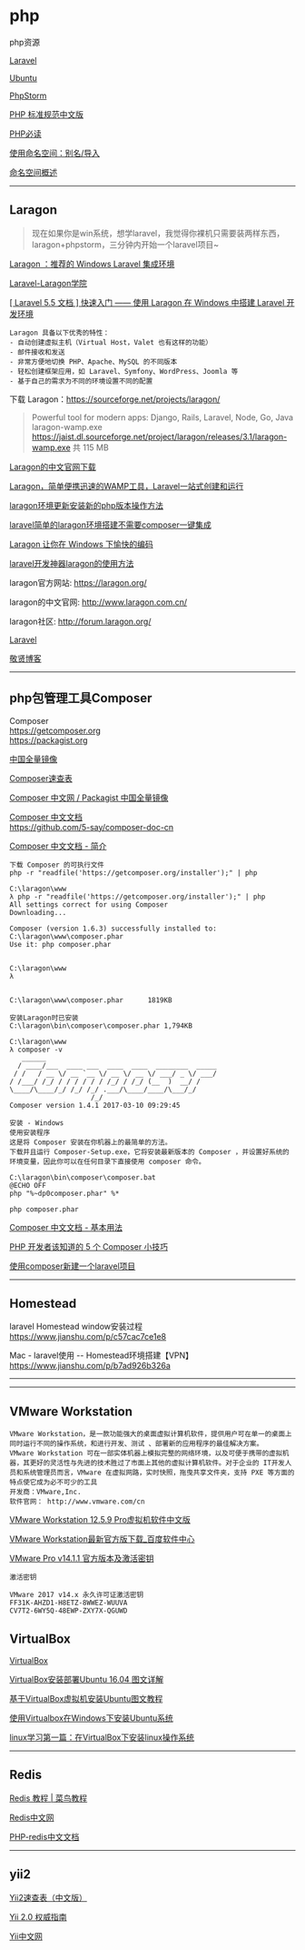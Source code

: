 # php
php资源

[Laravel](https://github.com/hncgc/php/blob/master/Laravel.md)  

[Ubuntu](https://github.com/hncgc/php/blob/master/Ubuntu.md)  

[PhpStorm](https://github.com/hncgc/php/blob/master/PhpStorm.md)  

[PHP 标准规范中文版](https://psr.phphub.org/)  

[PHP必读](https://laravel-china.github.io/php-the-right-way/)  

[使用命名空间：别名/导入](http://php.net/manual/zh/language.namespaces.importing.php)  

[命名空间概述](http://php.net/manual/zh/language.namespaces.rationale.php)  


-----------------------

Laragon
---

> 现在如果你是win系统，想学laravel，我觉得你裸机只需要装两样东西，laragon+phpstorm，三分钟内开始一个laravel项目~

[Laragon ：推荐的 Windows Laravel 集成环境](https://zhuanlan.zhihu.com/p/27924430)  

[Laravel-Laragon学院](http://laravelacademy.org/tags/laragon)  

[[ Laravel 5.5 文档 ] 快速入门 —— 使用 Laragon 在 Windows 中搭建 Laravel 开发环境](http://laravelacademy.org/post/7754.html)  
```
Laragon 具备以下优秀的特性：
- 自动创建虚拟主机（Virtual Host，Valet 也有这样的功能）
- 邮件接收和发送
- 非常方便地切换 PHP、Apache、MySQL 的不同版本
- 轻松创建框架应用，如 Laravel、Symfony、WordPress、Joomla 等
- 基于自己的需求为不同的环境设置不同的配置
```
下载 Laragon：https://sourceforge.net/projects/laragon/  
> Powerful tool for modern apps: Django, Rails, Laravel, Node, Go, Java  
laragon-wamp.exe
https://jaist.dl.sourceforge.net/project/laragon/releases/3.1/laragon-wamp.exe
共 115 MB


[Laragon的中文官网下载](http://www.laragon.com.cn/laragon-china/)  

[Laragon，简单便携迅速的WAMP工具，Laravel一站式创建和运行](http://www.prefershare.com/laragon-wamp-laravel)  

[laragon环境更新安装新的php版本操作方法](https://blog.csdn.net/hj960511/article/details/51693225)  

[laravel简单的laragon环境搭建不需要composer一键集成](https://blog.csdn.net/hj960511/article/details/51441990)  


[Laragon 让你在 Windows 下愉快的编码](https://laravel-china.org/articles/3994/laragon-allows-you-to-happy-coding-under-windows)  

[laravel开发神器laragon的使用方法](http://www.wangjingxian.cn/laravel/52.html)  

laragon官方网站: https://laragon.org/

laragon的中文官网: http://www.laragon.com.cn/

laragon社区: http://forum.laragon.org/

[Laravel](http://www.wangjingxian.cn/category/16)  

[敬贤博客](http://www.wangjingxian.cn/)  

-------------

php包管理工具Composer
---
Composer  
https://getcomposer.org  
https://packagist.org  

[中国全量镜像](https://pkg.phpcomposer.com/)  

[Composer速查表](https://nai8.me/composer/index.html)  


[Composer 中文网 / Packagist 中国全量镜像](https://www.phpcomposer.com/)  

[Composer 中文文档](http://docs.phpcomposer.com/00-intro.html)  
https://github.com/5-say/composer-doc-cn  

[Composer  中文文档 - 简介](http://docs.phpcomposer.com/00-intro.html)  

```
下载 Composer 的可执行文件
php -r "readfile('https://getcomposer.org/installer');" | php

C:\laragon\www
λ php -r "readfile('https://getcomposer.org/installer');" | php
All settings correct for using Composer
Downloading...

Composer (version 1.6.3) successfully installed to: C:\laragon\www\composer.phar
Use it: php composer.phar


C:\laragon\www
λ


C:\laragon\www\composer.phar      1819KB

安装Laragon时已安装
C:\laragon\bin\composer\composer.phar 1,794KB

C:\laragon\www  
λ composer -v   
   ______                                           
  / ____/___  ____ ___  ____  ____  ________  _____ 
 / /   / __ \/ __ `__ \/ __ \/ __ \/ ___/ _ \/ ___/ 
/ /___/ /_/ / / / / / / /_/ / /_/ (__  )  __/ /     
\____/\____/_/ /_/ /_/ .___/\____/____/\___/_/      
                    /_/                             
Composer version 1.4.1 2017-03-10 09:29:45          

安装 - Windows
使用安装程序
这是将 Composer 安装在你机器上的最简单的方法。
下载并且运行 Composer-Setup.exe，它将安装最新版本的 Composer ，并设置好系统的环境变量，因此你可以在任何目录下直接使用 composer 命令。

C:\laragon\bin\composer\composer.bat
@ECHO OFF
php "%~dp0composer.phar" %*

php composer.phar
```

[Composer  中文文档 - 基本用法](http://docs.phpcomposer.com/01-basic-usage.html)  

[PHP 开发者该知道的 5 个 Composer 小技巧](https://www.phpcomposer.com/5-features-to-know-about-composer-php/)  

[使用composer新建一个laravel项目](https://blog.csdn.net/qiqiaiairen/article/details/51233703)  

--------


Homestead
---------

laravel Homestead window安装过程
https://www.jianshu.com/p/c57cac7ce1e8

Mac - laravel使用 -- Homestead环境搭建【VPN】
https://www.jianshu.com/p/b7ad926b326a

------------------

----------------------

VMware Workstation
---

```
VMware Workstation，是一款功能强大的桌面虚拟计算机软件，提供用户可在单一的桌面上同时运行不同的操作系统，和进行开发、测试 、部署新的应用程序的最佳解决方案。
VMware Workstation 可在一部实体机器上模拟完整的网络环境，以及可便于携带的虚拟机器，其更好的灵活性与先进的技术胜过了市面上其他的虚拟计算机软件。对于企业的 IT开发人员和系统管理员而言，VMware 在虚拟网路，实时快照，拖曳共享文件夹，支持 PXE 等方面的特点使它成为必不可少的工具
开发商：VMware,Inc.
软件官网： http://www.vmware.com/cn
```

[VMware Workstation 12.5.9 Pro虚拟机软件中文版](http://www.epinv.com/post/6304.html)  

[VMware Workstation最新官方版下载_百度软件中心](http://rj.baidu.com/soft/detail/13808.html?ald)  

[VMware Pro v14.1.1 官方版本及激活密钥](http://www.zdfans.com/5928.html)  
```
激活密钥

VMware 2017 v14.x 永久许可证激活密钥
FF31K-AHZD1-H8ETZ-8WWEZ-WUUVA
CV7T2-6WY5Q-48EWP-ZXY7X-QGUWD
```

VirtualBox
---

[VirtualBox](https://baike.baidu.com/item/VirtualBox/5842786?fr=aladdin)  

[VirtualBox安装部署Ubuntu 16.04 图文详解](https://www.linuxidc.com/Linux/2016-08/134580.htm)  

[基于VirtualBox虚拟机安装Ubuntu图文教程](https://blog.csdn.net/u012732259/article/details/70172704)  

[使用Virtualbox在Windows下安装Ubuntu系统](https://blog.csdn.net/CCSUXWZ/article/details/55805456)  

[linux学习第一篇：在VirtualBox下安装linux操作系统](https://blog.csdn.net/yuchao2015/article/details/52132270)  




--------

Redis
---

[Redis 教程 | 菜鸟教程](http://www.runoob.com/redis/redis-tutorial.html)  

[Redis中文网](http://www.redis.cn/)  

[PHP-redis中文文档](http://bbs.redis.cn/forum.php?mod=viewthread&tid=481)  

--------

yii2
---

[Yii2速查表（中文版）](https://nai8.me/tool-sc.html)  

[Yii 2.0 权威指南](http://www.yiichina.com/doc/guide/2.0)  

[Yii中文网](http://www.yiichina.com/)  










